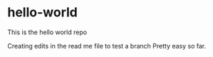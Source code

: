 # hello-world
This is the hello world repo

Creating edits in the read me file to test a branch
Pretty easy so far.
